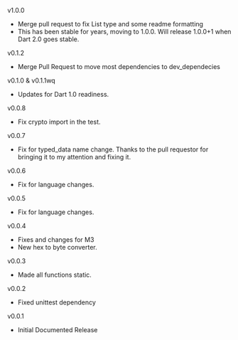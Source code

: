 v1.0.0

* Merge pull request to fix List type and some readme formatting
* This has been stable for years, moving to 1.0.0. Will release 1.0.0+1 when Dart 2.0 goes stable.

v0.1.2

* Merge Pull Request to move most dependencies to dev_dependecies

v0.1.0 & v0.1.1wq

* Updates for Dart 1.0 readiness.

v0.0.8

* Fix crypto import in the test.

v0.0.7

* Fix for typed_data name change. Thanks to the pull requestor for bringing it to my attention and fixing it.

v0.0.6

* Fix for language changes.

v0.0.5

* Fix for language changes.

v0.0.4

* Fixes and changes for M3
* New hex to byte converter.

v0.0.3

* Made all functions static.

v0.0.2

* Fixed unittest dependency

v0.0.1

* Initial Documented Release
